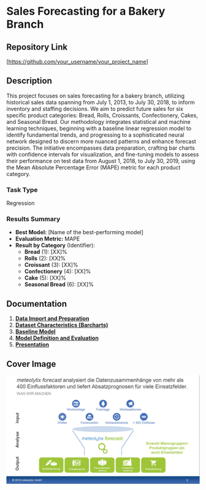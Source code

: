 # Sales Forecasting for a Bakery Branch

## Repository Link

[<https://github.com/your_username/your_project_name>]

## Description

This project focuses on sales forecasting for a bakery branch, utilizing historical sales data spanning from July 1, 2013, to July 30, 2018, to inform inventory and staffing decisions. We aim to predict future sales for six specific product categories: Bread, Rolls, Croissants, Confectionery, Cakes, and Seasonal Bread. Our methodology integrates statistical and machine learning techniques, beginning with a baseline linear regression model to identify fundamental trends, and progressing to a sophisticated neural network designed to discern more nuanced patterns and enhance forecast precision. The initiative encompasses data preparation, crafting bar charts with confidence intervals for visualization, and fine-tuning models to assess their performance on test data from August 1, 2018, to July 30, 2019, using the Mean Absolute Percentage Error (MAPE) metric for each product category.

### Task Type

Regression

### Results Summary

-   **Best Model:** [Name of the best-performing model]
-   **Evaluation Metric:** MAPE
-   **Result by Category** (Identifier):
    -   **Bread** (1): [XX]%
    -   **Rolls** (2): [XX]%
    -   **Croissant** (3): [XX]%
    -   **Confectionery** (4): [XX]%
    -   **Cake** (5): [XX]%
    -   **Seasonal Bread** (6): [XX]%

## Documentation

1.  [**Data Import and Preparation**](0_DataPreparation/name_of_your_script)
3.  [**Dataset Characteristics (Barcharts)**](1_DatasetCharacteristics/name_of_your_notebook)
4.  [**Baseline Model**](2_BaselineModel/name_of_your_script_or_notebook)
5.  [**Model Definition and Evaluation**](3_Model/name_of_your_script_or_notebook)
6.  [**Presentation**](4_Presentation/README.md)

## Cover Image

![](CoverImage/cover_image.png)
